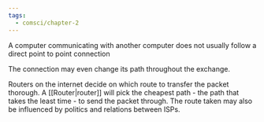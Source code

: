 ```yaml
---
tags:
  - comsci/chapter-2
---
```


A computer communicating with another computer does not usually follow a direct point to point connection

The connection may even change its path throughout the exchange.

Routers on the internet decide on which route to transfer the packet thorough. A [[Router|router]] will pick the cheapest path - the path that takes the least time - to send the packet through. The route taken may also be influenced by politics and relations between ISPs.


